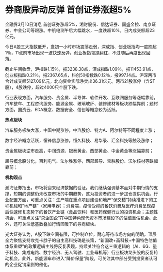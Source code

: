 # 券商股异动反弹 首创证券涨超5%

金融界3月10日消息 首创证券涨超5%，湘财股份、信达证券、国盛金控、南京证券、中金公司等跟涨。中航电测午后大幅跳水，一度跌超10%，日内成交额超23亿元。

今日A股三大指数低开，盘初一小时市场震荡走弱，深成指、创业板指均一度跌超1％，11点前市场出现一波快速反弹，创业板指领跑翻红，不过随后再度出现回落。

截止午间收盘，沪指跌1.15％，报3238.38点，深成指跌1.09％，报11453.91点，创业板指跌0.21％，报2367.65点，科创50指数跌0.12％，报997.14点。沪深两市合计成交额5127.09亿元，北向资金实际净卖出36.31亿元。两市21股涨停（含ST股），4股跌停，超过4000只个股下跌。

行业表现方面，汽车服务、贵金属、半导体、软件开发、互联网服务等涨幅靠前，汽车整车、工程咨询服务、能源金属、玻璃玻纤、装修建材等板块跌幅靠前；题材方面，国资云、EDA概念、数据安全、信创等概念较为活跃。

**热点板块**

汽车服务板块大涨，中国中期涨停，中汽股份、特力A、阿尔特等不同程度上涨；

数字经济概念活跃，恒锋信息涨停，恒久科技、易华录、汇金科技等触及涨停；

贵金属板块逆市走高，中润资源、银泰黄金、西部黄金、中金黄金等涨幅靠前；

超导概念股分化，百利电气、法尔胜涨停，西部超导、宝胜股份、沃尔核材等跌幅靠前；

**机构观点**

渤海证券指出，市场将迎来经济数据的验证，我们继续强调基本面对中期行情的支撑，短期的调整仍未改变市场的中期趋势，这为投资者的进一步加仓提供机会。行业配置方面，可重点关注：生产端在重点项目建设和地产“保交楼”持续推进下的工程机械和“地产链”（家用电器）；消费端，疫情受抑的餐饮消费及医疗消费呈现疫后快速修复态势下的餐饮产业链（食品饮料）和医药保健行业的投资机会；主题性机会，可重点关注“央企国企”在中国特色现代资本市场建设下的估值重估机会。此外，还可关注低基数叠加行情回暖下的券商板块。

光大证券认为，A股下跌空间有限，可控制仓位，耐心等待市场方向的明确。顶层全力聚焦支持攻克卡脖子的自主高科技确是长策，“新国改+高科技+中国特色估值体系重塑”的政策逻辑主线将反复表现。持续关注符合这三重逻辑的（AI、6G、量子科技、集成电路、数字经济、无人驾驶、工业母机等）行业板块龙头股的反复轮动机会。此外，新能源车市进入“降价保量”阶段，可关注其中部分受到投资者认可的企业促销案例的催化。

